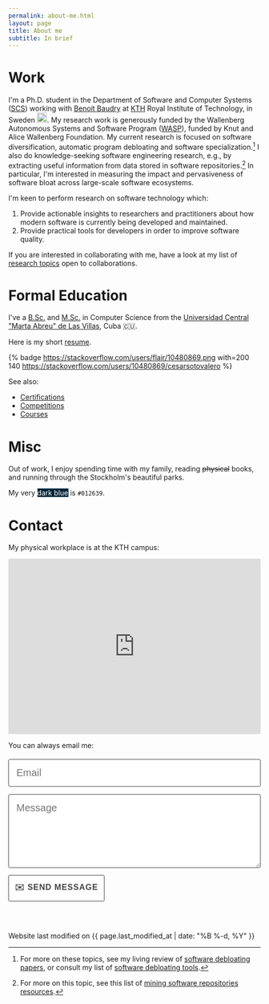 ```yaml
---
permalink: about-me.html
layout: page
title: About me
subtitle: In brief
---
```


[//]: # ()
[//]: # (<code style="text-align: center; font-family:jetbrains_monoregular, courier new, serif; font-size: 18px; font-weight: lighter">)

[//]: # ( <span class="type" style="text-align: center"></span>)

[//]: # (</code>)

<!-- Carbon ads -->
<div class="cesarcarbon">
   <script async type="text/javascript" src="//cdn.carbonads.com/carbon.js?serve=CESI52JM&placement=wwwcesarsotovaleronet" id="_carbonads_js"></script>
</div>

<!-- ![Custom badge](https://img.shields.io/badge/-WORK-blueviolet.svg) -->
# Work

[//]: # (:briefcase: )
I'm a Ph.D. student  in the Department of Software and Computer Systems ([SCS](https://www.kth.se/scs/software-engineering)) working with [Benoit Baudry](https://www.kth.se/profile/baudry) at [KTH](https://kth.se) Royal Institute of Technology, in Sweden <img class="emoji" title=":sweden:" alt=":sweden:" src="https://github.githubassets.com/images/icons/emoji/unicode/1f1f8-1f1ea.png" height="20" width="20">. My research work is generously funded by the Wallenberg Autonomous Systems and Software Program ([WASP](https://wasp-sweden.org)), funded by Knut and Alice Wallenberg Foundation. My current research is focused on software diversification, automatic program debloating and software specialization.[^1] I also do knowledge-seeking software engineering research, e.g., by extracting useful information from data stored in software repositories.[^2] In particular, I'm interested in measuring the impact and pervasiveness of software bloat across large-scale software ecosystems. 

I'm keen to perform research on software technology which: 

1. Provide actionable insights to researchers and practitioners about how modern software is currently being developed and maintained.
2. Provide practical tools for developers in order to improve software quality.

If you are interested in collaborating with me, have a look at my list of [research topics](./collaborations.html) open to collaborations.

# Formal Education

[//]: # (:mortar_board:)

I've a [B.Sc.](../../files/certificates/BSc_Degree_(certified)_eng.pdf) and [M.Sc.](../../files/certificates/MSc_Degree_(certified)_eng.pdf) in Computer Science from the [Universidad Central "Marta Abreu" de Las Villas](https://www.uclv.edu.cu/), Cuba :cuba:. 

Here is my short [resume](../files/CV/cv.pdf).


[//]: # (stackoverflow)
{% badge https://stackoverflow.com/users/flair/10480869.png with=200 140 https://stackoverflow.com/users/10480869/cesarsotovalero %}

See also:

- [Certifications](certifications.html)
- [Competitions](competitions.html)
- [Courses](courses.html)

    
<!-- ![Custom badge](https://img.shields.io/badge/-HOBBIES-blue.svg) -->
# Misc

[//]: # (:dart:)

Out of work, I enjoy spending time with my family, reading ~~physical~~ books, and running through the Stockholm's beautiful parks.

My very <span style="background-color:#012639;color:white;">dark blue</span> is `#012639`.


#  Contact

My physical workplace is at the KTH campus:

[//]: # (:email:)

<div class="mapouter"><div class="gmap_canvas"><iframe width="100%" height="350px" id="gmap_canvas" src="https://maps.google.com/maps?q=LINDSTEDTSV%C3%84GEN%203%2C%20BUILDING%20D&t=&z=15&ie=UTF8&iwloc=&output=embed" frameborder="0" scrolling="no" marginheight="0" marginwidth="0"></iframe></div></div>

<!-- 
     After implementing this contact form make sure
     1. you have defined "email: youremail@email.com" in _config.yml file.
     2. you verify your form on formspree.io.
-->

You can always email me:

<form id="contact-me" class="wj-contact" action="https://formspree.io/mrgqpknn" method="POST">
    <input type="text" name="email" placeholder="Email">
    <textarea type="text" name="content" rows="5" placeholder="Message"></textarea>
    <input type="hidden" name="_next" value="<REDIRECTION LINK> ">
    <input type="hidden" name="_subject" value="New Contact Form Submission">
    <input type="text" name="_gotcha" style="display:none">
    <input type="submit" value="✉️ Send Message">
</form>




[^1]: For more on these topics, see my living review of [software debloating papers](./software-debloating-papers.html), or consult my list of [software debloating tools](./software-debloating-tools.html).

[^2]: For more on this topic, see this list of [mining software repositories resources](./mining-software-repositories-resources.html).


<style>
form.wj-contact input[type="text"], form.wj-contact textarea[type="text"] {
    width: 100%;
    vertical-align: middle;
    font-size: 20px;
    margin-top: 0.25em;
    margin-bottom: 0.5em;
    padding: 0.75em;
    font-weight: lighter;
    border-style: solid;
    border-color: #444;
    outline-color: #444;
    border-width: 1px;
    border-radius: 3px;
    transition: box-shadow .2s ease;
    font-family:  "Equity Text A", sans-serif;
}

form.wj-contact input[type="submit"] {
    outline: none;
    color: #444;
    background-color: white;
    border-radius: 3px;
    padding: 12px;
    margin: 0.25em 0 0 0;
    height: auto;
    font-family:  "Concourse T6", sans-serif;
    text-transform: uppercase;
    font-size: 16px;
    font-weight: 800;
    letter-spacing: 1px;
    border: 1px solid #444;
}

form.wj-contact input[type="submit"]:hover {
  background-color: #444;
  color: white;
  cursor: pointer;
}
</style>



<!-- Typing -->
<script src="https://cdn.jsdelivr.net/npm/typed.js@2.0.12"></script>
<script>
   var typed = new Typed('.type', {
      strings: [
              "I code in Java",
              "I code in R",
              "I code in Javascript",
              "I code in Python",
              "I design software",
              "I read research papers",
              "I contribute to open-source",
              "I write about what I learn",
              "I teach what I know",
              "I do research",
              "I overcome my failures",
              "I never stop learning",
              "I don't give up",              
              "I value family and friends",
              "I like listening podcasts",
              "I like homemade food",
              "I like photography",
      ],
      // Optionally use an HTML element to grab strings from (must wrap each string in a <p>)
      stringsElement: null,
      // typing speed
      typeSpeed: 100,
      // time before typing starts
      startDelay: 1200,
      // backspacing speed
      backSpeed: 20,
      // time before backspacing
      backDelay: 500,
      // loop
      loop: true,
      // false = infinite
      loopCount: 10,
      // show cursor
      showCursor: true,
      // character for cursor
      cursorChar: "|",
      // attribute to type (null == text)
      attr: null,
      // either html or text
      contentType: 'html',
      // call when done callback function
      callback: function () {
      },
      // starting callback function before each string
      preStringTyped: function () {
      },
      //callback for every typed string
      onStringTyped: function () {
      },
      // callback for reset
      resetCallback: function () {
      }
   });
</script>


<p class="post-meta" style="margin-top: 60px;">
   <i class="fas fa-user-edit"></i>
   Website last modified on {{ page.last_modified_at | date: "%B %-d, %Y" }}
</p>
